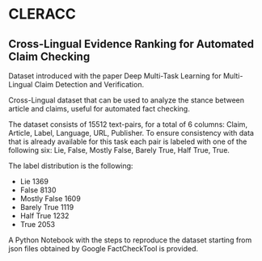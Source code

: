 # CLERACC
## Cross-Lingual Evidence Ranking for Automated Claim Checking

Dataset introduced with the paper Deep Multi-Task Learning for Multi-Lingual Claim Detection and Verification.

Cross-Lingual dataset that can be used to analyze the stance between article and claims, useful for automated fact checking.

The dataset consists of 15512 text-pairs, for a total of 6 columns: Claim, Article, Label, Language, URL, Publisher.
To ensure consistency with data that is already available for this task each pair is labeled with one of the following six: Lie, False, Mostly False, Barely True, Half True, True.

The label distribution is the following:
- Lie 1369
- False 8130
- Mostly False 1609
- Barely True 1119
- Half True 1232
- True 2053

A Python Notebook with the steps to reproduce the dataset starting from json files obtained by Google FactCheckTool is provided.
